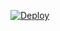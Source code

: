 [![Deploy](https://www.herokucdn.com/deploy/button.png)](https://dashboard.heroku.com/new?template=https://github.com/AllopisQW124/ocswj) 

